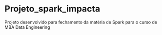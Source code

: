 # Projeto_spark_impacta

Projeto desenvolvido para fechamento da matéria de Spark para o curso de MBA Data Engineering
